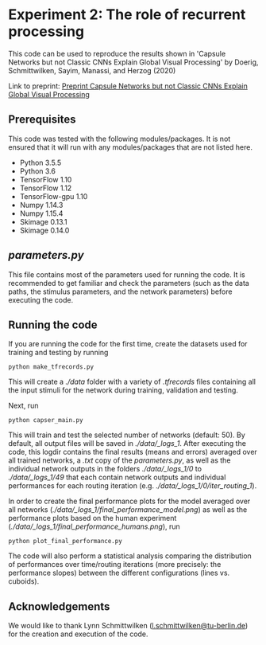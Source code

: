 # Experiment 2: The role of recurrent processing
This code can be used to reproduce the results shown in 'Capsule Networks but not Classic CNNs Explain Global Visual Processing' by Doerig, Schmittwilken, Sayim, Manassi, and Herzog (2020)

Link to preprint: [Preprint Capsule Networks but not Classic CNNs Explain Global Visual Processing](https://www.researchgate.net/publication/335472170_Capsule_Networks_as_Recurrent_Models_of_Grouping_and_Segmentation)

## Prerequisites
This code was tested with the following modules/packages. It is not ensured that it will run with any modules/packages that are not listed here.
* Python 3.5.5
* Python 3.6
* TensorFlow 1.10
* TensorFlow 1.12
* TensorFlow-gpu 1.10
* Numpy 1.14.3
* Numpy 1.15.4
* Skimage 0.13.1
* Skimage 0.14.0

## *parameters.py*
This file contains most of the parameters used for running the code. It is recommended to get familiar and check the parameters (such as the data paths, the stimulus parameters, and the network parameters) before executing the code.

## Running the code
If you are running the code for the first time, create the datasets used for training and testing by running
```
python make_tfrecords.py
```
This will create a *./data* folder with a variety of *.tfrecords* files containing all the input stimuli for the network during training, validation and testing.

Next, run
```
python capser_main.py
```
This will train and test the selected number of networks (default: 50). By default, all output files will be saved in *./data/_logs_1*. After executing the code, this logdir contains the final results (means and errors) averaged over all trained networks, a *.txt* copy of the *parameters.py*, as well as the individual network outputs in the folders *./data/_logs_1/0* to *./data/_logs_1/49* that each contain network outputs and individual performances for each routing iteration (e.g. *./data/_logs_1/0/iter_routing_1*).

In order to create the final performance plots for the model averaged over all networks (*./data/_logs_1/final_performance_model.png*) as well as the performance plots based on the human experiment (*./data/_logs_1/final_performance_humans.png*), run
```
python plot_final_performance.py
```
The code will also perform a statistical analysis comparing the distribution of performances over time/routing iterations (more precisely: the performance slopes) between the different configurations (lines vs. cuboids).

## Acknowledgements
We would like to thank Lynn Schmittwilken (l.schmittwilken@tu-berlin.de) for the creation and execution of the code.